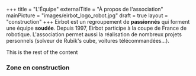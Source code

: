 +++
title = "L'Équipe"
externalTitle = "À propos de l'association"
mainPicture = "images/eirbot_logo_robot.jpg"
draft = true
layout = "construction"
+++
Eirbot est un regroupement de **passionnés** qui forment une équipe **soudée**.
Depuis 1997, Eirbot participe à la coupe de France de robotique. L'association
permet aussi la réalisation de nombreux projets personnels (solveur de Rubik's
cube, voitures télécommandées...).

<!--more-->

This is the rest of the content

### Zone en construction
